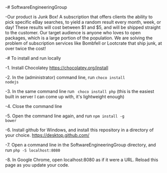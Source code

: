  
-# SoftwareEngineeringGroup 



 
-Our product is Junk Box! A subscription that offers clients the ability to pick specific eBay searches, to yield a random result every month, week, or day! These results will cost between $1 and $5, and will be shipped straight to the customer. Our target audience is anyone who loves to open packages, which is a large portion of the population. We are solving the problem of subscription services like Bombfell or Lootcrate that ship junk, at over twice the cost!  



 
-# To install and run locally 



 
-1. Install Chocolatey https://chocolatey.org/install 



 
-2. In the (administrator) command line, run <code>choco install nodejs</code> 



 
-3. In the same command line run <code> choco install php</code> (this is the easiest built in server I can come up with, it's lightweight enough) 



 
-4. Close the command line 



 
-5. Open the command line again, and run <code>npm install -g bower</code> 



 
-6. Install github for Windows, and install this repository in a directory of your choice. https://desktop.github.com/ 



 
-7. Open a command line in the SoftwareEngineeringGroup directory, and run  <code>php -S localhost:8080</code> 



 
-8. In Google Chrome, open localhost:8080 as if it were a URL. Reload this page as you update your code. 
